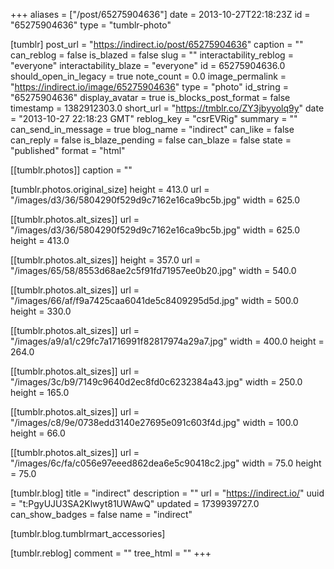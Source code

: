 +++
aliases = ["/post/65275904636"]
date = 2013-10-27T22:18:23Z
id = "65275904636"
type = "tumblr-photo"

[tumblr]
post_url = "https://indirect.io/post/65275904636"
caption = ""
can_reblog = false
is_blazed = false
slug = ""
interactability_reblog = "everyone"
interactability_blaze = "everyone"
id = 65275904636.0
should_open_in_legacy = true
note_count = 0.0
image_permalink = "https://indirect.io/image/65275904636"
type = "photo"
id_string = "65275904636"
display_avatar = true
is_blocks_post_format = false
timestamp = 1382912303.0
short_url = "https://tmblr.co/ZY3jbyyolq9y"
date = "2013-10-27 22:18:23 GMT"
reblog_key = "csrEVRig"
summary = ""
can_send_in_message = true
blog_name = "indirect"
can_like = false
can_reply = false
is_blaze_pending = false
can_blaze = false
state = "published"
format = "html"

[[tumblr.photos]]
caption = ""

[tumblr.photos.original_size]
height = 413.0
url = "/images/d3/36/5804290f529d9c7162e16ca9bc5b.jpg"
width = 625.0

[[tumblr.photos.alt_sizes]]
url = "/images/d3/36/5804290f529d9c7162e16ca9bc5b.jpg"
width = 625.0
height = 413.0

[[tumblr.photos.alt_sizes]]
height = 357.0
url = "/images/65/58/8553d68ae2c5f91fd71957ee0b20.jpg"
width = 540.0

[[tumblr.photos.alt_sizes]]
url = "/images/66/af/f9a7425caa6041de5c8409295d5d.jpg"
width = 500.0
height = 330.0

[[tumblr.photos.alt_sizes]]
url = "/images/a9/a1/c29fc7a1716991f82817974a29a7.jpg"
width = 400.0
height = 264.0

[[tumblr.photos.alt_sizes]]
url = "/images/3c/b9/7149c9640d2ec8fd0c6232384a43.jpg"
width = 250.0
height = 165.0

[[tumblr.photos.alt_sizes]]
url = "/images/c8/9e/0738edd3140e27695e091c603f4d.jpg"
width = 100.0
height = 66.0

[[tumblr.photos.alt_sizes]]
url = "/images/6c/fa/c056e97eeed862dea6e5c90418c2.jpg"
width = 75.0
height = 75.0

[tumblr.blog]
title = "indirect"
description = ""
url = "https://indirect.io/"
uuid = "t:PgyUJU3SA2Klwyt81UWAwQ"
updated = 1739939727.0
can_show_badges = false
name = "indirect"

[tumblr.blog.tumblrmart_accessories]

[tumblr.reblog]
comment = ""
tree_html = ""
+++
